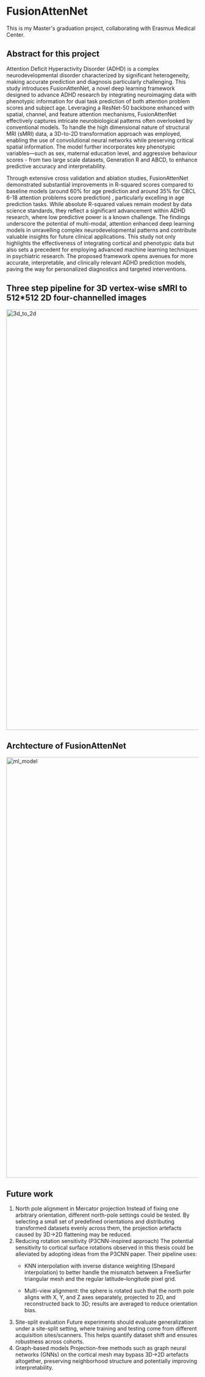 # FusionAttenNet
This is my Master's graduation project, collaborating with Erasmus Medical Center.

## Abstract for this project

Attention Deficit Hyperactivity Disorder (ADHD) is a complex neurodevelopmental disorder characterized by significant heterogeneity, making accurate prediction and diagnosis particularly challenging. This study introduces FusionAttenNet, a novel deep learning framework designed to advance ADHD research by integrating neuroimaging data with phenotypic information for dual task prediction of both attention problem scores and subject age. Leveraging a ResNet-50 backbone enhanced with spatial, channel, and feature attention mechanisms, FusionAttenNet effectively captures intricate neurobiological patterns often overlooked by conventional models.
To handle the high dimensional nature of structural MRI (sMRI) data, a 3D-to-2D transformation approach was employed, enabling the use of convolutional neural networks while preserving critical spatial information. The model further incorporates key phenotypic variables—such as sex, maternal education level, and aggressive behaviour scores - from two large scale datasets, Generation R and ABCD, to enhance predictive accuracy and interpretability.

Through extensive cross validation and ablation studies, FusionAttenNet demonstrated substantial improvements in R-squared scores compared to baseline models (around 60% for age prediction and around 35% for CBCL 6-18 attention problems score prediction) , particularly excelling in age prediction tasks. While absolute R-squared values remain modest by data science standards, they reflect a significant advancement within ADHD research, where low predictive power is a known challenge. The findings underscore the potential of multi-modal, attention enhanced deep learning models in unravelling complex neurodevelopmental patterns and contribute valuable insights for future clinical applications.
This study not only highlights the effectiveness of integrating cortical and phenotypic data but also sets a precedent for employing advanced machine learning techniques in psychiatric research. The proposed framework opens avenues for more accurate, interpretable, and clinically relevant ADHD prediction models, paving the way for personalized diagnostics and targeted interventions.

## Three step pipeline for 3D vertex-wise sMRI to 512*512 2D four-channelled images
<img width="1100" alt="3d_to_2d" src="https://github.com/user-attachments/assets/7d12c95f-b181-4203-a8a7-3dd710399111" />

## Archtecture of FusionAttenNet
<img width="1100" alt="ml_model" src="https://github.com/user-attachments/assets/aa14de1f-2095-4d91-b2af-0383bacea88d" />

## Future work
<ol>
<li>North pole alignment in Mercator projection
Instead of fixing one arbitrary orientation, different north-pole settings could be tested. By selecting a small set of predefined orientations and distributing transformed datasets evenly across them, the projection artefacts caused by 3D→2D flattening may be reduced.

<li> Reducing rotation sensitivity (P3CNN-inspired approach)
The potential sensitivity to cortical surface rotations observed in this thesis could be alleviated by adopting ideas from the P3CNN paper. Their pipeline uses:

- KNN interpolation with inverse distance weighting (Shepard interpolation) to better handle the mismatch between a FreeSurfer triangular mesh and the regular latitude–longitude pixel grid.

- Multi-view alignment: the sphere is rotated such that the north pole aligns with X, Y, and Z axes separately, projected to 2D, and reconstructed back to 3D; results are averaged to reduce orientation bias.

<li>Site-split evaluation
Future experiments should evaluate generalization under a site-split setting, where training and testing come from different acquisition sites/scanners. This helps quantify dataset shift and ensures robustness across cohorts.

<li> Graph-based models
Projection-free methods such as graph neural networks (GNNs) on the cortical mesh may bypass 3D→2D artefacts altogether, preserving neighborhood structure and potentially improving interpretability.
</ol>



